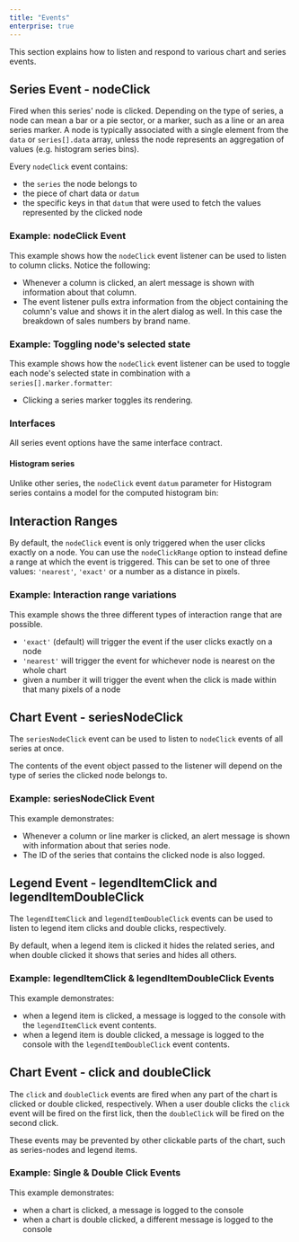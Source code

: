 ```yaml
---
title: "Events"
enterprise: true
---
```


This section explains how to listen and respond to various chart and series events.

## Series Event - nodeClick

Fired when this series' node is clicked. Depending on the type of series, a node can mean a bar or a pie sector, or a marker, such as a line or an area series marker. A node is typically associated with a single element from the `data` or `series[].data` array, unless the node represents an aggregation of values (e.g. histogram series bins).

Every `nodeClick` event contains:

- the `series` the node belongs to
- the piece of chart data or `datum`
- the specific keys in that `datum` that were used to fetch the values represented by the clicked node

### Example: nodeClick Event

This example shows how the `nodeClick` event listener can be used to listen to column clicks. Notice the following:

- Whenever a column is clicked, an alert message is shown with information about that column.
- The event listener pulls extra information from the object containing the column's value and shows it in the alert dialog as well. In this case the breakdown of sales numbers by brand name.

<chart-example title='Node Click Event' name='node-click-event' type='generated'></chart-example>

### Example: Toggling node's selected state

This example shows how the `nodeClick` event listener can be used to toggle each node's selected
state in combination with a `series[].marker.formatter`:

- Clicking a series marker toggles its rendering.

<chart-example title='Node Click Event' name='node-click-select' type='generated'></chart-example>

### Interfaces

All series event options have the same interface contract.

<interface-documentation interfaceName='AgSeriesListeners' names='["nodeClick"] ' config='{ "lookupRoot": "charts-api" }'></interface-documentation>

#### Histogram series

Unlike other series, the `nodeClick` event `datum` parameter for Histogram series contains a model for the computed histogram bin:

<interface-documentation interfaceName='AgHistogramBinDatum' config='{ "lookupRoot": "charts-api" }'></interface-documentation>

## Interaction Ranges

By default, the `nodeClick` event is only triggered when the user clicks exactly on a node. You can use the `nodeClickRange` option to instead define a range at which the event is triggered. This can be set to one of three values: `'nearest'`, `'exact'` or a number as a distance in pixels.

### Example: Interaction range variations

This example shows the three different types of interaction range that are possible.

- `'exact'` (default) will trigger the event if the user clicks exactly on a node
- `'nearest'` will trigger the event for whichever node is nearest on the whole chart
- given a number it will trigger the event when the click is made within that many pixels of a node

<chart-example title='Interaction Ranges' name='interaction-ranges' type='generated'></chart-example>

## Chart Event - seriesNodeClick

The `seriesNodeClick` event can be used to listen to `nodeClick` events of all series at once.

The contents of the event object passed to the listener will depend on the type of series the clicked node belongs to.

### Example: seriesNodeClick Event

This example demonstrates:

- Whenever a column or line marker is clicked, an alert message is shown with information about that series node.
- The ID of the series that contains the clicked node is also logged.

<chart-example title='Node Click Event' name='series-node-click-event' type='generated'></chart-example>

## Legend Event - legendItemClick and legendItemDoubleClick

The `legendItemClick` and `legendItemDoubleClick` events can be used to listen to legend item clicks and double clicks, respectively.

By default, when a legend item is clicked it hides the related series, and when double clicked it shows that series and hides all others.

### Example: legendItemClick & legendItemDoubleClick Events

This example demonstrates:

- when a legend item is clicked, a message is logged to the console with the `legendItemClick` event contents.
- when a legend item is double clicked, a message is logged to the console with the `legendItemDoubleClick` event contents.

<chart-example title='Legend Item Click Event' name='legend-item-click-event' type='generated'></chart-example>

## Chart Event - click and doubleClick

The `click` and `doubleClick` events are fired when any part of the chart is clicked or double clicked, respectively. When a user double clicks the `click` event will be fired on the first lick, then the `doubleClick` will be fired on the second click.

These events may be prevented by other clickable parts of the chart, such as series-nodes and legend items.

### Example: Single & Double Click Events

This example demonstrates:

- when a chart is clicked, a message is logged to the console
- when a chart is double clicked, a different message is logged to the console

<chart-example title='Chart Single & Double Click Events' name='chart-click-event' type='generated'></chart-example>
